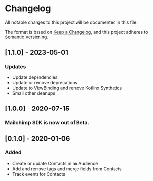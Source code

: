 # Changelog
All notable changes to this project will be documented in this file.

The format is based on [Keep a Changelog](https://keepachangelog.com/en/1.0.0/),
and this project adheres to [Semantic Versioning](https://semver.org/spec/v2.0.0.html).

## [1.1.0] - 2023-05-01
### Updates
- Update dependencies
- Update or remove deprecations
- Update to ViewBinding and remove Kotlinx Synthetics
- Small other cleanups

## [1.0.0] - 2020-07-15
### Mailchimp SDK is now out of Beta.

## [0.1.0] - 2020-01-06
### Added
- Create or update Contacts in an Audience
- Add and remove tags and merge fields from Contacts
- Track events for Contacts